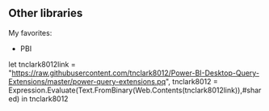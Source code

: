 ## Other libraries

My favorites:
- PBI

let
    tnclark8012link = "https://raw.githubusercontent.com/tnclark8012/Power-BI-Desktop-Query-Extensions/master/power-query-extensions.pq",
    tnclark8012 = Expression.Evaluate(Text.FromBinary(Web.Contents(tnclark8012link)),#shared)
in
    tnclark8012